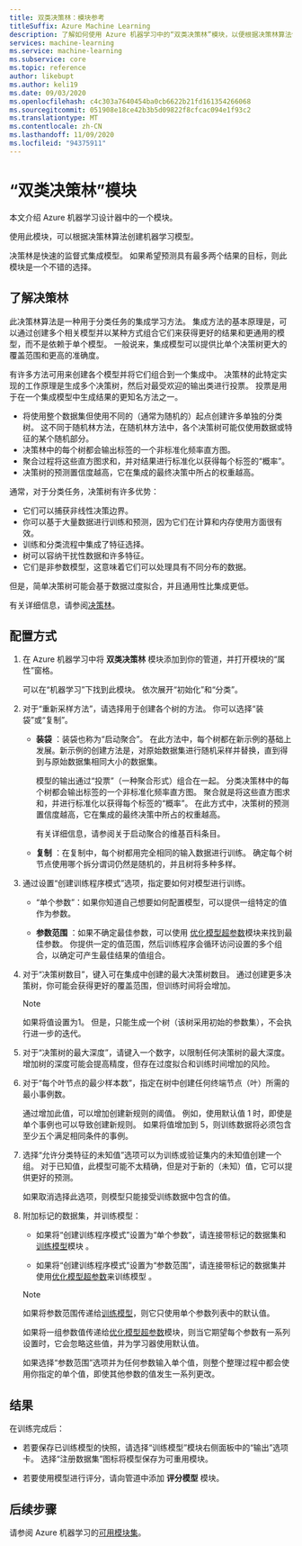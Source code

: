 ```yaml
---
title: 双类决策林：模块参考
titleSuffix: Azure Machine Learning
description: 了解如何使用 Azure 机器学习中的“双类决策林”模块，以便根据决策林算法创建机器学习模型。
services: machine-learning
ms.service: machine-learning
ms.subservice: core
ms.topic: reference
author: likebupt
ms.author: keli19
ms.date: 09/03/2020
ms.openlocfilehash: c4c303a7640454ba0cb6622b21fd161354266068
ms.sourcegitcommit: 051908e18ce42b3b5d09822f8cfcac094e1f93c2
ms.translationtype: MT
ms.contentlocale: zh-CN
ms.lasthandoff: 11/09/2020
ms.locfileid: "94375911"
---
```

# <a name="two-class-decision-forest-module"></a>“双类决策林”模块

本文介绍 Azure 机器学习设计器中的一个模块。

使用此模块，可以根据决策林算法创建机器学习模型。  

决策林是快速的监督式集成模型。 如果希望预测具有最多两个结果的目标，则此模块是一个不错的选择。 

## <a name="understanding-decision-forests"></a>了解决策林

此决策林算法是一种用于分类任务的集成学习方法。 集成方法的基本原理是，可以通过创建多个相关模型并以某种方式组合它们来获得更好的结果和更通用的模型，而不是依赖于单个模型。 一般说来，集成模型可以提供比单个决策树更大的覆盖范围和更高的准确度。 

有许多方法可用来创建各个模型并将它们组合到一个集成中。 决策林的此特定实现的工作原理是生成多个决策树，然后对最受欢迎的输出类进行投票。 投票是用于在一个集成模型中生成结果的更知名方法之一。 

+ 将使用整个数据集但使用不同的（通常为随机的）起点创建许多单独的分类树。 这不同于随机林方法，在随机林方法中，各个决策树可能仅使用数据或特征的某个随机部分。
+ 决策林中的每个树都会输出标签的一个非标准化频率直方图。 
+ 聚合过程将这些直方图求和，并对结果进行标准化以获得每个标签的“概率”。 
+ 决策树的预测置信度越高，它在集成的最终决策中所占的权重越高。

通常，对于分类任务，决策树有许多优势：
  
- 它们可以捕获非线性决策边界。
- 你可以基于大量数据进行训练和预测，因为它们在计算和内存使用方面很有效。
- 训练和分类流程中集成了特征选择。  
- 树可以容纳干扰性数据和许多特征。  
- 它们是非参数模型，这意味着它们可以处理具有不同分布的数据。 

但是，简单决策树可能会基于数据过度拟合，并且通用性比集成更低。

有关详细信息，请参阅[决策林](https://go.microsoft.com/fwlink/?LinkId=403677)。  

## <a name="how-to-configure"></a>配置方式
  
1.  在 Azure 机器学习中将 **双类决策林** 模块添加到你的管道，并打开模块的“属性”窗格。 

    可以在“机器学习”下找到此模块。 依次展开“初始化”和“分类”。  
  
2.  对于“重新采样方法”，请选择用于创建各个树的方法。  你可以选择“装袋”或“复制”。   
  
    -   **装袋** ：装袋也称为“启动聚合”。 在此方法中，每个树都在新示例的基础上发展。新示例的创建方法是，对原始数据集进行随机采样并替换，直到得到与原始数据集相同大小的数据集。  
  
         模型的输出通过“投票”（一种聚合形式）组合在一起。 分类决策林中的每个树都会输出标签的一个非标准化频率直方图。 聚合就是将这些直方图求和，并进行标准化以获得每个标签的“概率”。 在此方式中，决策树的预测置信度越高，它在集成的最终决策中所占的权重越高。  
  
         有关详细信息，请参阅关于启动聚合的维基百科条目。  
  
    -   **复制** ：在复制中，每个树都用完全相同的输入数据进行训练。 确定每个树节点使用哪个拆分谓词仍然是随机的，并且树将多种多样。   
  
3.  通过设置“创建训练程序模式”选项，指定要如何对模型进行训练。  
  
    -   “单个参数”：如果你知道自己想要如何配置模型，可以提供一组特定的值作为参数。

    -   **参数范围** ：如果不确定最佳参数，可以使用 [优化模型超参数](tune-model-hyperparameters.md)模块来找到最佳参数。 你提供一定的值范围，然后训练程序会循环访问设置的多个组合，以确定可产生最佳结果的值组合。
  
4.  对于“决策树数目”，键入可在集成中创建的最大决策树数目。 通过创建更多决策树，你可能会获得更好的覆盖范围，但训练时间将会增加。  
  
    > [!NOTE]
    >  如果将值设置为1。 但是，只能生成一个树（该树采用初始的参数集），不会执行进一步的迭代。
  
5.  对于“决策树的最大深度”，请键入一个数字，以限制任何决策树的最大深度。 增加树的深度可能会提高精度，但存在过度拟合和训练时间增加的风险。
  
  
7.  对于“每个叶节点的最少样本数”，指定在树中创建任何终端节点（叶）所需的最小事例数。
  
     通过增加此值，可以增加创建新规则的阈值。 例如，使用默认值 1 时，即使是单个事例也可以导致创建新规则。 如果将值增加到 5，则训练数据将必须包含至少五个满足相同条件的事例。  
  
8.  选择“允许分类特征的未知值”选项可以为训练或验证集内的未知值创建一个组。 对于已知值，此模型可能不太精确，但是对于新的（未知）值，它可以提供更好的预测。 

     如果取消选择此选项，则模型只能接受训练数据中包含的值。
  
9. 附加标记的数据集，并训练模型：

    + 如果将“创建训练程序模式”设置为“单个参数”，请连接带标记的数据集和[训练模型](train-model.md)模块 。  
  
    + 如果将“创建训练程序模式”设置为“参数范围”，请连接带标记的数据集并使用[优化模型超参数](tune-model-hyperparameters.md)来训练模型 。  
  
    > [!NOTE]
    > 
    > 如果将参数范围传递给[训练模型](train-model.md)，则它只使用单个参数列表中的默认值。  
    > 
    > 如果将一组参数值传递给[优化模型超参数](tune-model-hyperparameters.md)模块，则当它期望每个参数有一系列设置时，它会忽略这些值，并为学习器使用默认值。  
    > 
    > 如果选择“参数范围”选项并为任何参数输入单个值，则整个整理过程中都会使用你指定的单个值，即使其他参数的值发生一系列更改。  
    
## <a name="results"></a>结果

在训练完成后：

+ 若要保存已训练模型的快照，请选择“训练模型”模块右侧面板中的“输出”选项卡。 选择“注册数据集”图标将模型保存为可重用模块。

+ 若要使用模型进行评分，请向管道中添加 **评分模型** 模块。

## <a name="next-steps"></a>后续步骤

请参阅 Azure 机器学习的[可用模块集](module-reference.md)。 